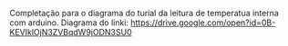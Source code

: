 Completação para o diagrama do turial da leitura de temperatua interna com arduino.
Diagrama do linki: https://drive.google.com/open?id=0B-KEVIklOjN3ZVBqdW9jODN3SU0
